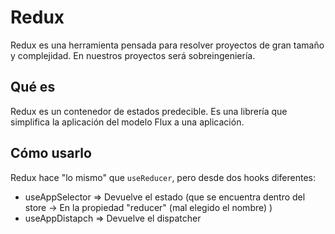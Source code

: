 # Redux

Redux es una herramienta pensada para resolver proyectos de gran tamaño y complejidad. En nuestros proyectos será sobreingeniería.

## Qué es

Redux es un contenedor de estados predecible. Es una librería que simplifica la aplicación del modelo Flux a una aplicación.

## Cómo usarlo

Redux hace "lo mismo" que `useReducer`, pero desde dos hooks diferentes:

- useAppSelector => Devuelve el estado (que se encuentra dentro del store -> En la propiedad "reducer" (mal elegido el nombre) )
- useAppDistapch => Devuelve el dispatcher
